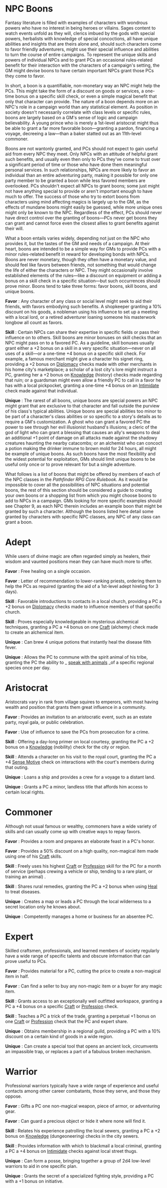 # NPC Boons

Fantasy literature is filled with examples of characters with wondrous powers who have no interest in being heroes or villains. Sages content to watch events unfold as they will, clerics imbued by the gods with special powers, herbalists with knowledge of special concoctions, all have unique abilities and insights that are theirs alone and, should such characters come to favor friendly adventurers, might use their special influence and abilities to turn the course of entire campaigns. To represent the unique skills and powers of individual NPCs and to grant PCs an occasional rules-related benefit for their interaction with the characters of a campaign's setting, the GM might devise boons to have certain important NPCs grant those PCs they come to favor.

In short, a boon is a quantifiable, non-monetary way an NPC might help the PCs. This might take the form of a discount on goods or services, a one-time bonus on a specific skill check, or even a simple magical benefit that only that character can provide. The nature of a boon depends more on an NPC's role in a campaign world than any statistical element. As position in society doesn't necessarily correlate with class levels or specific rules, boons are largely based on a GM's sense of logic and campaign believability. A young prince who is merely a 1st-level aristocrat might thus be able to grant a far more favorable boon—granting a pardon, financing a voyage, decreeing a law—than a baker statted out as an 11th-level commoner.

Boons are not wantonly granted, and PCs should not expect to gain useful aid from every NPC they meet. Only NPCs with an attitude of helpful grant such benefits, and usually even then only to PCs they've come to trust over a significant period of time or those who have done them meaningful personal services. In such relationships, NPCs are more likely to favor an individual than an entire adventuring party, making it possible for only one party member to be granted a boon while less favored members are overlooked. PCs shouldn't expect all NPCs to grant boons; some just might not have anything special to provide or aren't important enough to have much to offer. The success of those who try to extort boons from characters using mind affecting magics is largely up to the GM, as the effects of mundane boons might easily be guessed, while more unique ones might only be known to the NPC. Regardless of the effect, PCs should never have direct control over the granting of boons—PCs never get boons they can grant and cannot force even the closest allies to grant benefits against their will.

What a boon entails varies widely, depending not just on the NPC who provides it, but the tastes of the GM and needs of a campaign. At their heart, boons are intended to be a simple way for GMs to provide PCs with a minor rules-related benefit in reward for developing bonds with NPCs. Boons are never monetary, though they often have a monetary value, and should feel like favors between friends, not something that would change the life of either the characters or NPC. They might occasionally involve established elements of the rules—like a discount on equipment or adding a bonus on a skill check in a specific situation—but such occurrences should prove minor. Boons tend to take three forms: favor boons, skill boons, and unique boons.

**Favor** : Any character of any class or social level might seek to aid their friends, with favors embodying such benefits. A shopkeeper granting a 10% discount on his goods, a nobleman using his influence to set up a meeting with a local lord, or a retired adventurer loaning someone his masterwork longbow all count as favors.

**Skill** : Certain NPCs can share their expertise in specific fields or pass their influence on to others. Skill boons are minor bonuses on skill checks that an NPC might pass on to a favored PC. As a guideline, skill bonuses usually grant either a +2 bonus on a skill in a very specific situation—never on all uses of a skill—or a one-time +4 bonus on a specific skill check. For example, a famous merchant might give a character his signet ring, providing a +2 bonus on [Diplomacy](../skills/diplomacy.md#_diplomacy) checks made with other merchants in his home city's marketplace; a scholar of a lost city's lore might instruct a PC, granting her a +2 bonus on [Knowledge](../skills/knowledge.md#_knowledge) (history) checks made regarding that ruin; or a guardsman might even allow a friendly PC to call in a favor he has with a local pickpocket, granting a one-time +4 bonus on an [Intimidate](../skills/intimidate.md#_intimidate) check made against that individual.

**Unique** : The rarest of all boons, unique boons are special powers an NPC might grant that are exclusive to that character and fall outside the purview of his class's typical abilities. Unique boons are special abilities too minor to be part of a character's class abilities or so specific to a story's details as to require a GM's customization. A ghost who can grant a favored PC the power to see through her evil illusionist husband's illusions; a cleric of the god of light who can grant a blessing that causes an ally's weapons to deal an additional +1 point of damage on all attacks made against the shadowy creatures haunting the nearby catacombs; or an alchemist who can concoct a potion making the drinker immune to brown mold for 24 hours, all might be example of unique boons. As such boons have the most flexibility and the widest potential for exploitation, GMs should limit unique boons to be useful only once or to prove relevant for but a single adventure.

What follows is a list of boons that might be offered by members of each of the NPC classes in the _Pathfinder RPG Core Rulebook_. As it would be impossible to cover all the possibilities of NPC situations and potential boons, the rest of this section should be considered a guide to creating your own boons or a shopping list from which you might choose boons to add to NPCs in a campaign. GMs looking for more specific examples should see Chapter 9, as each NPC therein includes an example boon that might be granted by such a character. Although the boons listed here detail some granted by characters with specific NPC classes, any NPC of any class can grant a boon.

# Adept

While users of divine magic are often regarded simply as healers, their wisdom and vaunted positions mean they can have much more to offer.

**Favor** : Free healing on a single occasion.

**Favor** : Letter of recommendation to lower-ranking priests, ordering them to help the PCs as required (granting the aid of a 1st-level adept hireling for 3 days).

**Skill** : Favorable introductions to contacts in a local church, providing a PC a +2 bonus on [Diplomacy](../skills/diplomacy.md#_diplomacy) checks made to influence members of that specific church.

**Skill** : Proves especially knowledgeable in mysterious alchemical techniques, granting a PC a +4 bonus on one [Craft](../skills/craft.md#_craft) (alchemy) check made to create an alchemical item.

**Unique** : Can brew 4 unique potions that instantly heal the disease filth fever.

**Unique** : Allows the PC to commune with the spirit animal of his tribe, granting the PC the ability to _ [speak with animals](../spells/speakWithAnimals.md#_speak-with-animals) _of a specific regional species once per day.

# Aristocrat

Aristocrats vary in rank from village squires to emperors, with most having wealth and position that grants them great influence in a community.

**Favor** : Provides an invitation to an aristocratic event, such as an estate party, royal gala, or public celebration.

**Favor** : Use of influence to save the PCs from prosecution for a crime.

**Skill** : Offering a day-long primer on local courtesy, granting the PC a +2 bonus on a [Knowledge](../skills/knowledge.md#_knowledge) (nobility) check for the city or region.

**Skill** : Attends a character on his visit to the royal court, granting the PC a +4 [Sense Motive](../skills/senseMotive.md#_sense-motive) check on interactions with the court's members during that outing.

**Unique** : Loans a ship and provides a crew for a voyage to a distant land.

**Unique** : Grants a PC a minor, landless title that affords him access to certain local rights.

# Commoner

Although not usual famous or wealthy, commoners have a wide variety of skills and can usually come up with creative ways to repay favors.

**Favor** : Provides a room and prepares an elaborate feast in a PC's honor.

**Favor** : Provides a 50% discount on a high quality, non-magical item made using one of his [Craft](../skills/craft.md#_craft) skills.

**Skill** : Freely uses his highest [Craft](../skills/craft.md#_craft) or [Profession](../skills/profession.md#_profession) skill for the PC for a month of service (perhaps crewing a vehicle or ship, tending to a rare plant, or training an animal) .

**Skill** : Shares rural remedies, granting the PC a +2 bonus when using [Heal](../skills/heal.md#_heal) to treat diseases.

**Unique** : Creates a map or leads a PC through the local wilderness to a secret location only he knows about.

**Unique** : Competently manages a home or business for an absentee PC.

# Expert

Skilled craftsmen, professionals, and learned members of society regularly have a wide range of specific talents and obscure information that can prove useful to PCs.

**Favor** : Provides material for a PC, cutting the price to create a non-magical item in half.

**Favor** : Can find a seller to buy any non-magic item or a buyer for any magic item.

**Skill** : Grants access to an exceptionally well outfitted workspace, granting a PC a +4 bonus on a specific [Craft](../skills/craft.md#_craft) or [Profession](../skills/profession.md#_profession) check.

**Skill** : Teaches a PC a trick of the trade, granting a perpetual +1 bonus on one [Craft](../skills/craft.md#_craft) or [Profession](../skills/profession.md#_profession) check that the PC and expert share.

**Unique** : Obtains membership in a regional guild, providing a PC with a 10% discount on a certain kind of goods in a wide region.

**Unique** : Can create a special tool that opens an ancient lock, circumvents an impassible trap, or replaces a part of a fabulous broken mechanism.

# Warrior

Professional warriors typically have a wide range of experience and useful contacts among other career combatants, those they serve, and those they oppose.

**Favor** : Gifts a PC one non-magical weapon, piece of armor, or adventuring gear.

**Favor** : Can guard a precious object or hide it where none will find it.

**Skill** : Relates his experience patrolling the local sewers, granting a PC a +2 bonus on [Knowledge](../skills/knowledge.md#_knowledge) (dungeoneering) checks in the city sewers.

**Skill** : Provides information with which to blackmail a local criminal, granting a PC a +4 bonus on [Intimidate](../skills/intimidate.md#_intimidate) checks against local street thugs.

**Unique** : Can form a posse, bringing together a group of 2d4 low-level warriors to aid in one specific plan.

**Unique** : Grants the secret of a specialized fighting style, providing a PC with a +1 bonus on initiative.

